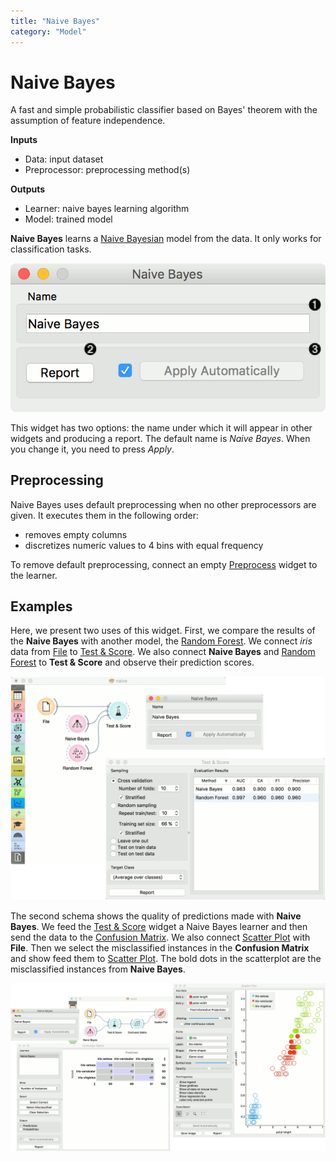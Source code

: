 ```yaml
---
title: "Naive Bayes"
category: "Model"
---
```

Naive Bayes
===========

A fast and simple probabilistic classifier based on Bayes' theorem with the assumption of feature independence.

**Inputs**

- Data: input dataset
- Preprocessor: preprocessing method(s)

**Outputs**

- Learner: naive bayes learning algorithm
- Model: trained model

**Naive Bayes** learns a [Naive Bayesian](https://en.wikipedia.org/wiki/Naive_Bayes_classifier) model from the data. It only works for classification tasks.

![](/widget-catalog/model/images/NaiveBayes-stamped.png)

This widget has two options: the name under which it will appear in other widgets and producing a report. The default name is *Naive Bayes*. When you change it, you need to press *Apply*.

Preprocessing
-------------

Naive Bayes uses default preprocessing when no other preprocessors are given. It executes them in the following order:

- removes empty columns
- discretizes numeric values to 4 bins with equal frequency

To remove default preprocessing, connect an empty [Preprocess](/widget-catalog/model/../data/preprocess) widget to the learner.

Examples
--------

Here, we present two uses of this widget. First, we compare the results of the
**Naive Bayes** with another model, the [Random Forest](/widget-catalog/model/../model/randomforest). We connect *iris* data from [File](../data/file.md) to [Test & Score](../evaluate/testandscore.md). We also connect **Naive Bayes** and [Random Forest](/widget-catalog/model/../model/randomforest) to **Test & Score** and observe their prediction scores.

![](/widget-catalog/model/images/NaiveBayes-classification.png)

The second schema shows the quality of predictions made with **Naive Bayes**. We feed the [Test & Score](../evaluate/testandscore.md) widget a Naive Bayes learner and then send the data to the [Confusion Matrix](../evaluate/confusionmatrix.md). We also connect [Scatter Plot](/widget-catalog/model/../visualize/scatterplot) with **File**. Then we select the misclassified instances in the **Confusion Matrix** and show feed them to [Scatter Plot](/widget-catalog/model/../visualize/scatterplot). The bold dots in the scatterplot are the misclassified instances from **Naive Bayes**.

![](/widget-catalog/model/images/NaiveBayes-visualize.png)

